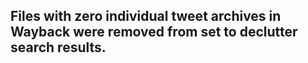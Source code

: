 ## Files with zero individual tweet archives in Wayback were removed from set to declutter search results.
